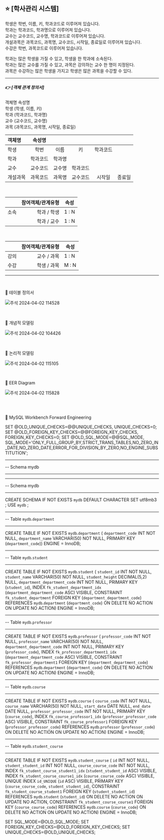 ## ⭐ [학사관리 시스템]

학생은 학번, 이름, 키, 학과코드로 이루어져 있습니다. <br/>
학과는 학과코드, 학과명으로 이루어져 있습니다.<br/>
교수는 교수코드, 교수명, 학과코드로 이루어져 있습니다.<br/>
개설과목은 과목코드, 과목명, 교수코드, 시작일, 종료일로 이루어져 있습니다.<br/>
수강은 학번, 과목코드로 이루어져 있습니다.<br/>

학과는 많은 학생을 가질 수 있고, 학생을 한 학과에 소속된다.<br/>
학과는 많은 교수를 가질 수 있고, 과목은 강의하는 교수 한 명이 지정된다.<br/>
과목은 수강하는 많은 학생을 가지고 학생은 많은 과목을 수강할 수 있다.<br/>

***

##### 👉 [객체 관계 정의서]

객체명 속성명<br/>
학생  (학생, 이름, 키)<br/>
학과  (학과코드, 학과명)<br/>
교수  (교수코드, 교수명)<br/>
과목  (과목코드, 과목명, 시작일, 종료일)<br/>

|객체명|속성명|||||
|:---|:---:|:---:|:---:|:---:|:---:|
|학생|학번|이름|키|학과코드||
|학과|학과코드|학과명|
|교수|교수코드|교수명|학과코드|
|개설과목|과목코드|과목명|교수코드|시작일|종료일|

<br/>

|    |<center>참여객체/관계유형</center>|<center>속성</center>|
|----|---------------------:|:--------------------|
|소속|  학과  / 학생   |1 : N              
|    |  학과 / 교수   |1 : N            

<br/>

|    |<center>참여객체/관계유형</center>|<center>속성</center>|
|----|---------------------:|:--------------------|
|강의|  교수 / 과목    |1 : N              
|수강|  학생 / 과목    |M : N   


***
</br>

🔹 테이블 정의서

![주석 2024-04-02 114528](https://github.com/Chordingg/ERD-/assets/157094467/c1e081c2-7468-4359-a6d3-c6e4c073bbfb)

</br>

🔹 개념적 모델링

![주석 2024-04-02 104426](https://github.com/Chordingg/ERD-/assets/157094467/1dc4e897-8ef0-4ed6-96c5-48d48ca55452)

</br>

🔹 논리적 모델링

![주석 2024-04-02 115105](https://github.com/Chordingg/ERD-/assets/157094467/350b0700-469b-4035-a649-494e23c4d37b)

</br>

🔹 EER Diagram

![주석 2024-04-02 115828](https://github.com/Chordingg/ERD-/assets/157094467/8b3ed933-b616-44d0-bf52-9094967ba4d6)

</br>
</br>

🔸 MySQL Workbench Forward Engineering

SET @OLD_UNIQUE_CHECKS=@@UNIQUE_CHECKS, UNIQUE_CHECKS=0;
SET @OLD_FOREIGN_KEY_CHECKS=@@FOREIGN_KEY_CHECKS, FOREIGN_KEY_CHECKS=0;
SET @OLD_SQL_MODE=@@SQL_MODE, SQL_MODE='ONLY_FULL_GROUP_BY,STRICT_TRANS_TABLES,NO_ZERO_IN_DATE,NO_ZERO_DATE,ERROR_FOR_DIVISION_BY_ZERO,NO_ENGINE_SUBSTITUTION';

-- -----------------------------------------------------
-- Schema mydb
-- -----------------------------------------------------

-- -----------------------------------------------------
-- Schema mydb
-- -----------------------------------------------------
CREATE SCHEMA IF NOT EXISTS `mydb` DEFAULT CHARACTER SET utf8mb3 ;
USE `mydb` ;

-- -----------------------------------------------------
-- Table `mydb`.`department`
-- -----------------------------------------------------
CREATE TABLE IF NOT EXISTS `mydb`.`department` (
  `department_code` INT NOT NULL,
  `department_name` VARCHAR(50) NOT NULL,
  PRIMARY KEY (`department_code`))
ENGINE = InnoDB;


-- -----------------------------------------------------
-- Table `mydb`.`student`
-- -----------------------------------------------------
CREATE TABLE IF NOT EXISTS `mydb`.`student` (
  `student_id` INT NOT NULL,
  `student_name` VARCHAR(50) NOT NULL,
  `student_height` DECIMAL(5,2) NULL,
  `department_department_code` INT NOT NULL,
  PRIMARY KEY (`student_id`),
  INDEX `fk_student_department_idx` (`department_department_code` ASC) VISIBLE,
  CONSTRAINT `fk_student_department`
    FOREIGN KEY (`department_department_code`)
    REFERENCES `mydb`.`department` (`department_code`)
    ON DELETE NO ACTION
    ON UPDATE NO ACTION)
ENGINE = InnoDB;


-- -----------------------------------------------------
-- Table `mydb`.`professor`
-- -----------------------------------------------------
CREATE TABLE IF NOT EXISTS `mydb`.`professor` (
  `professor_code` INT NOT NULL,
  `professor_name` VARCHAR(50) NOT NULL,
  `department_department_code` INT NOT NULL,
  PRIMARY KEY (`professor_code`),
  INDEX `fk_professor_department1_idx` (`department_department_code` ASC) VISIBLE,
  CONSTRAINT `fk_professor_department1`
    FOREIGN KEY (`department_department_code`)
    REFERENCES `mydb`.`department` (`department_code`)
    ON DELETE NO ACTION
    ON UPDATE NO ACTION)
ENGINE = InnoDB;


-- -----------------------------------------------------
-- Table `mydb`.`course`
-- -----------------------------------------------------
CREATE TABLE IF NOT EXISTS `mydb`.`course` (
  `course_code` INT NOT NULL,
  `course_name` VARCHAR(50) NOT NULL,
  `start_date` DATE NULL,
  `end_date` DATE NULL,
  `professor_professor_code` INT NOT NULL,
  PRIMARY KEY (`course_code`),
  INDEX `fk_course_professor1_idx` (`professor_professor_code` ASC) VISIBLE,
  CONSTRAINT `fk_course_professor1`
    FOREIGN KEY (`professor_professor_code`)
    REFERENCES `mydb`.`professor` (`professor_code`)
    ON DELETE NO ACTION
    ON UPDATE NO ACTION)
ENGINE = InnoDB;


-- -----------------------------------------------------
-- Table `mydb`.`student_course`
-- -----------------------------------------------------
CREATE TABLE IF NOT EXISTS `mydb`.`student_course` (
  `id` INT NOT NULL,
  `student_student_id` INT NOT NULL,
  `course_course_code` INT NOT NULL,
  INDEX `fk_student_course_student1_idx` (`student_student_id` ASC) VISIBLE,
  INDEX `fk_student_course_course1_idx` (`course_course_code` ASC) VISIBLE,
  UNIQUE INDEX `id_UNIQUE` (`id` ASC) VISIBLE,
  PRIMARY KEY (`course_course_code`, `student_student_id`),
  CONSTRAINT `fk_student_course_student1`
    FOREIGN KEY (`student_student_id`)
    REFERENCES `mydb`.`student` (`student_id`)
    ON DELETE NO ACTION
    ON UPDATE NO ACTION,
  CONSTRAINT `fk_student_course_course1`
    FOREIGN KEY (`course_course_code`)
    REFERENCES `mydb`.`course` (`course_code`)
    ON DELETE NO ACTION
    ON UPDATE NO ACTION)
ENGINE = InnoDB;


SET SQL_MODE=@OLD_SQL_MODE;
SET FOREIGN_KEY_CHECKS=@OLD_FOREIGN_KEY_CHECKS;
SET UNIQUE_CHECKS=@OLD_UNIQUE_CHECKS;

